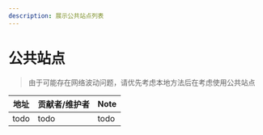 ```yaml
---
description: 展示公共站点列表
---
```


# 公共站点

>由于可能存在网络波动问题，请优先考虑本地方法后在考虑使用公共站点

|地址|贡献者/维护者|Note|
|--|--|--|
|todo|todo|todo|